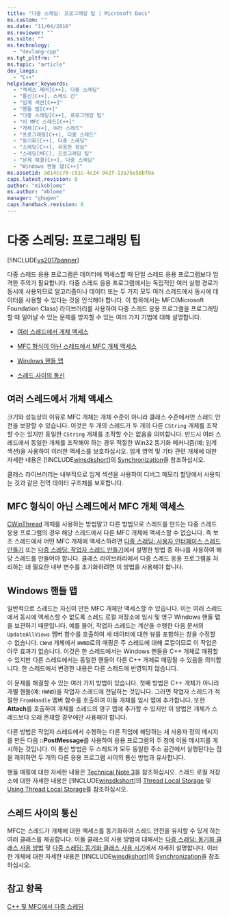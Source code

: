 ```yaml
---
title: "다중 스레딩: 프로그래밍 팁 | Microsoft Docs"
ms.custom: ""
ms.date: "11/04/2016"
ms.reviewer: ""
ms.suite: ""
ms.technology: 
  - "devlang-cpp"
ms.tgt_pltfrm: ""
ms.topic: "article"
dev_langs: 
  - "C++"
helpviewer_keywords: 
  - "액세스 제어[C++], 다중 스레딩"
  - "통신[C++], 스레드 간"
  - "임계 섹션[C++]"
  - "핸들 맵[C++]"
  - "다중 스레딩[C++], 프로그래밍 팁"
  - "비 MFC 스레드[C++]"
  - "개체[C++], 여러 스레드"
  - "프로그래밍[C++], 다중 스레드"
  - "동기화[C++], 다중 스레딩"
  - "스레딩[C++], 유용한 정보"
  - "스레딩[MFC], 프로그래밍 팁"
  - "문제 해결[C++], 다중 스레딩"
  - "Windows 핸들 맵[C++]"
ms.assetid: ad14cc70-c91c-4c24-942f-13a75e58bf8a
caps.latest.revision: 8
author: "mikeblome"
ms.author: "mblome"
manager: "ghogen"
caps.handback.revision: 8
---
```

# 다중 스레딩: 프로그래밍 팁
[!INCLUDE[vs2017banner](../assembler/inline/includes/vs2017banner.md)]

다중 스레드 응용 프로그램은 데이터에 액세스할 때 단일 스레드 응용 프로그램보다 엄격한 주의가 필요합니다.  다중 스레드 응용 프로그램에서는 독립적인 여러 실행 경로가 동시에 사용되므로 알고리즘이나 데이터 또는 두 가지 모두 여러 스레드에서 동시에 데이터를 사용할 수 있다는 것을 인식해야 합니다.  이 항목에서는 MFC\(Microsoft Foundation Class\) 라이브러리를 사용하여 다중 스레드 응용 프로그램을 프로그래밍할 때 일어날 수 있는 문제를 방지할 수 있는 여러 가지 기법에 대해 설명합니다.  
  
-   [여러 스레드에서 개체 액세스](#_core_accessing_objects_from_multiple_threads)  
  
-   [MFC 형식이 아닌 스레드에서 MFC 개체 액세스](#_core_accessing_mfc_objects_from_non.2d.mfc_threads)  
  
-   [Windows 핸들 맵](#_core_windows_handle_maps)  
  
-   [스레드 사이의 통신](#_core_communicating_between_threads)  
  
##  <a name="_core_accessing_objects_from_multiple_threads"></a> 여러 스레드에서 개체 액세스  
 크기와 성능상의 이유로 MFC 개체는 개체 수준이 아니라 클래스 수준에서만 스레드 안전을 보장할 수 있습니다.  이것은 두 개의 스레드가 두 개의 다른 `CString` 개체를 조작할 수는 있지만 동일한 `CString` 개체를 조작할 수는 없음을 의미합니다.  반드시 여러 스레드에서 동일한 개체를 조작해야 하는 경우 적절한 Win32 동기화 메커니즘\(예: 임계 섹션\)을 사용하여 이러한 액세스를 보호하십시오.  임계 영역 및 기타 관련 개체에 대한 자세한 내용은 [!INCLUDE[winsdkshort](../atl/reference/includes/winsdkshort_md.md)]의 [Synchronization](http://msdn.microsoft.com/library/windows/desktop/ms686353)을 참조하십시오.  
  
 클래스 라이브러리는 내부적으로 임계 섹션을 사용하여 디버그 메모리 할당에서 사용되는 것과 같은 전역 데이터 구조체를 보호합니다.  
  
##  <a name="_core_accessing_mfc_objects_from_non.2d.mfc_threads"></a> MFC 형식이 아닌 스레드에서 MFC 개체 액세스  
 [CWinThread](../mfc/reference/cwinthread-class.md) 개체를 사용하는 방법말고 다른 방법으로 스레드를 만드는 다중 스레드 응용 프로그램의 경우 해당 스레드에서 다른 MFC 개체에 액세스할 수 없습니다.  즉 보조 스레드에서 어떤 MFC 개체에 액세스하려면 [다중 스레딩: 사용자 인터페이스 스레드 만들기](../parallel/multithreading-creating-user-interface-threads.md) 또는 [다중 스레딩: 작업자 스레드 만들기](../parallel/multithreading-creating-worker-threads.md)에서 설명한 방법 중 하나를 사용하여 해당 스레드를 만들어야 합니다.  클래스 라이브러리에서 다중 스레드 응용 프로그램을 처리하는 데 필요한 내부 변수를 초기화하려면 이 방법을 사용해야 합니다.  
  
##  <a name="_core_windows_handle_maps"></a> Windows 핸들 맵  
 일반적으로 스레드는 자신이 만든 MFC 개체만 액세스할 수 있습니다.  이는 여러 스레드에서 동시에 액세스할 수 없도록 스레드 로컬 저장소에 임시 및 영구 Windows 핸들 맵을 보관하기 때문입니다.  예를 들어, 작업자 스레드는 계산을 수행한 다음 문서의 `UpdateAllViews` 멤버 함수를 호출하여 새 데이터에 대한 뷰를 포함하는 창을 수정할 수 없습니다.  `CWnd` 개체에서 `HWND`로의 매핑은 주 스레드에 대해 로컬이므로 이 작업은 아무 효과가 없습니다.  이것은 한 스레드에서는 Windows 핸들을 C\+\+ 개체로 매핑할 수 있지만 다른 스레드에서는 동일한 핸들이 다른 C\+\+ 개체로 매핑될 수 있음을 의미합니다.  한 스레드에서 변경한 내용은 다른 스레드에 반영되지 않습니다.  
  
 이 문제를 해결할 수 있는 여러 가지 방법이 있습니다.  첫째 방법은 C\+\+ 개체가 아니라 개별 핸들\(예: `HWND`\)을 작업자 스레드에 전달하는 것입니다.  그러면 작업자 스레드가 적절한 `FromHandle` 멤버 함수를 호출하여 이들 개체를 임시 맵에 추가합니다.  또한 **Attach**를 호출하여 개체를 스레드의 영구 맵에 추가할 수 있지만 이 방법은 개체가 스레드보다 오래 존재할 경우에만 사용해야 합니다.  
  
 다른 방법은 작업자 스레드에서 수행하는 다른 작업에 해당하는 새 사용자 정의 메시지를 만든 다음 **::PostMessage**를 사용하여 응용 프로그램의 주 창에 이들 메시지를 게시하는 것입니다.  이 통신 방법은 두 스레드가 모두 동일한 주소 공간에서 실행된다는 점을 제외하면 두 개의 다른 응용 프로그램 사이의 통신 방법과 유사합니다.  
  
 핸들 매핑에 대한 자세한 내용은 [Technical Note 3](../mfc/tn003-mapping-of-windows-handles-to-objects.md)을 참조하십시오.  스레드 로컬 저장소에 대한 자세한 내용은 [!INCLUDE[winsdkshort](../atl/reference/includes/winsdkshort_md.md)]의 [Thread Local Storage](http://msdn.microsoft.com/library/windows/desktop/ms686749) 및 [Using Thread Local Storage](http://msdn.microsoft.com/library/windows/desktop/ms686991)를 참조하십시오.  
  
##  <a name="_core_communicating_between_threads"></a> 스레드 사이의 통신  
 MFC는 스레드가 개체에 대한 액세스를 동기화하여 스레드 안전을 유지할 수 있게 하는 여러 클래스를 제공합니다.  이들 클래스의 사용 방법에 대해서는 [다중 스레딩: 동기화 클래스 사용 방법](../parallel/multithreading-how-to-use-the-synchronization-classes.md) 및 [다중 스레딩: 동기화 클래스 사용 시기](../parallel/multithreading-when-to-use-the-synchronization-classes.md)에서 자세히 설명합니다.  이러한 개체에 대한 자세한 내용은 [!INCLUDE[winsdkshort](../atl/reference/includes/winsdkshort_md.md)]의 [Synchronization](http://msdn.microsoft.com/library/windows/desktop/ms686353)을 참조하십시오.  
  
## 참고 항목  
 [C\+\+ 및 MFC에서 다중 스레딩](../parallel/multithreading-with-cpp-and-mfc.md)